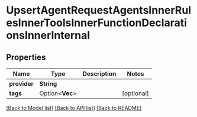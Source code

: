 # UpsertAgentRequestAgentsInnerRulesInnerToolsInnerFunctionDeclarationsInnerInternal

## Properties

Name | Type | Description | Notes
------------ | ------------- | ------------- | -------------
**provider** | **String** |  | 
**tags** | Option<**Vec<String>**> |  | [optional]

[[Back to Model list]](../README.md#documentation-for-models) [[Back to API list]](../README.md#documentation-for-api-endpoints) [[Back to README]](../README.md)


